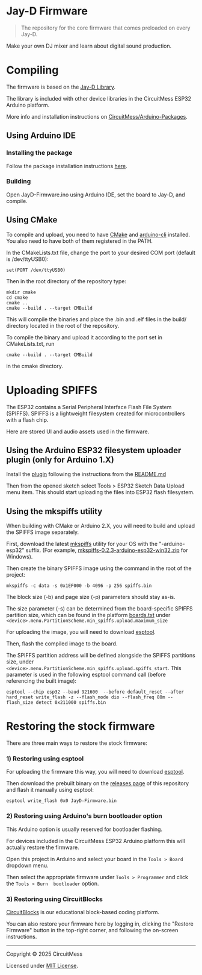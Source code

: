 # Jay-D Firmware

> The repository for the core firmware that comes preloaded on every Jay-D.


Make your own DJ mixer and learn about digital sound production.

# Compiling

The firmware is based on the [Jay-D Library](https://github.com/CircuitMess/JayD-Library).

The library is included with other device libraries in the CircuitMess ESP32 Arduino platform.

More info and installation instructions
on [CircuitMess/Arduino-Packages](https://github.com/CircuitMess/Arduino-Packages).

## Using Arduino IDE

### Installing the package

Follow the package installation
instructions [here](https://github.com/CircuitMess/Arduino-Packages?tab=readme-ov-file#installation).

### Building

Open JayD-Firmware.ino using Arduino IDE, set the board to Jay-D, and compile.

## Using CMake

To compile and upload, you need to have [CMake](https://cmake.org/)
and [arduino-cli](https://github.com/arduino/arduino-cli) installed. You also need to have both of
them registered in the PATH.

In the CMakeLists.txt file, change the port to your desired COM port (default is /dev/ttyUSB0):

```
set(PORT /dev/ttyUSB0)
```

Then in the root directory of the repository type:

```
mkdir cmake
cd cmake
cmake ..
cmake --build . --target CMBuild
```

This will compile the binaries and place the .bin and .elf files in the build/ directory located in
the root of the repository.

To compile the binary and upload it according to the port set in CMakeLists.txt, run

```
cmake --build . --target CMBuild
```

in the cmake directory.

# Uploading SPIFFS

The ESP32 contains a Serial Peripheral Interface Flash File System (SPIFFS). SPIFFS is a
lightweight filesystem created for microcontrollers with a flash chip.

Here are stored UI and audio assets used in the firmware.

## Using the Arduino ESP32 filesystem uploader plugin (only for Arduino 1.X)

Install the [plugin](https://github.com/me-no-dev/arduino-esp32fs-plugin) following the instructions
from
the [README.md](https://github.com/me-no-dev/arduino-esp32fs-plugin?tab=readme-ov-file#installation)

Then from the opened sketch select Tools > ESP32 Sketch Data Upload menu item. This should start
uploading the files into ESP32 flash filesystem.

## Using the mkspiffs utility

When building with CMake or Arduino 2.X, you will need to build and upload the SPIFFS image
separately.

First, download the latest [mkspiffs](https://github.com/igrr/mkspiffs) utility for your OS with
the "-arduino-esp32" suffix. (For
example, [mkspiffs-0.2.3-arduino-esp32-win32.zip](https://github.com/igrr/mkspiffs/releases/download/0.2.3/mkspiffs-0.2.3-arduino-esp32-win32.zip)
for Windows).

Then create the binary SPIFFS image using the command in the root of the project:

```
mkspiffs -c data -s 0x1EF000 -b 4096 -p 256 spiffs.bin
```

The block size (-b) and page size (-p) parameters should stay as-is.

The size parameter (-s) can be determined from the board-specific SPIFFS partition size, which
can be found in the
platform [boards.txt](https://github.com/CircuitMess/Arduino-ESP32/blob/master/boards.txt) under
`<device>.menu.PartitionScheme.min_spiffs.upload.maximum_size`

For uploading the image, you will need to download [esptool](https://github.com/espressif/esptool).

Then, flash the compiled image to the board.

The SPIFFS partition address will be defined alongside the SPIFFS partitions size, under
`<device>.menu.PartitionScheme.min_spiffs.upload.spiffs_start`.
This parameter is used in the
following esptool command call (before referencing the built image):

```
esptool --chip esp32 --baud 921600  --before default_reset --after hard_reset write_flash -z --flash_mode dio --flash_freq 80m --flash_size detect 0x211000 spiffs.bin
```

# Restoring the stock firmware

There are three main ways to restore the stock firmware:

### 1) Restoring using esptool

For uploading the firmware this way, you will need to
download [esptool](https://github.com/espressif/esptool).

Then download the prebuilt binary on
the [releases page](https://github.com/CircuitMess/JayD-Firmware/releases) of this repository
and flash it manually using esptool:

```shell
esptool write_flash 0x0 JayD-Firmware.bin
```

### 2) Restoring using Arduino's burn bootloader option

This Arduino option is usually reserved for bootloader flashing.

For devices included in the CircuitMess ESP32 Arduino platform this will actually restore the
firmware.

Open this project in Arduino and select your board in the `Tools > Board` dropdown menu.

Then select the appropriate firmware under `Tools > Programmer` and click the `Tools > Burn 
bootloader` option.


### 3) Restoring using CircuitBlocks

[CircuitBlocks](https://code.circuitmess.com/) is our educational block-based coding platform.

You can also restore your firmware here by logging in, clicking the "Restore Firmware" button in the top-right corner,
and following the on-screen instructions.

---
Copyright © 2025 CircuitMess

Licensed under [MIT License](https://opensource.org/licenses/MIT).
